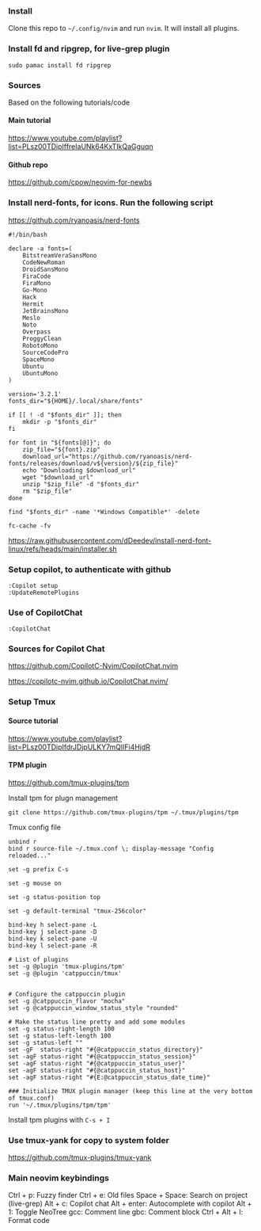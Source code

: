 ### Install

Clone this repo to `~/.config/nvim` and run ``nvim``. It will install all plugins.

### Install fd and ripgrep, for live-grep plugin

```
sudo pamac install fd ripgrep
```

### Sources

Based on the following tutorials/code

#### Main tutorial

https://www.youtube.com/playlist?list=PLsz00TDipIffreIaUNk64KxTIkQaGguqn

#### Github repo 

https://github.com/cpow/neovim-for-newbs

### Install nerd-fonts, for icons. Run the following script

https://github.com/ryanoasis/nerd-fonts

```
#!/bin/bash

declare -a fonts=(
	BitstreamVeraSansMono
	CodeNewRoman
	DroidSansMono
	FiraCode
	FiraMono
	Go-Mono
	Hack
	Hermit
	JetBrainsMono
	Meslo
	Noto
	Overpass
	ProggyClean
	RobotoMono
	SourceCodePro
	SpaceMono
	Ubuntu
	UbuntuMono
)

version='3.2.1'
fonts_dir="${HOME}/.local/share/fonts"

if [[ ! -d "$fonts_dir" ]]; then
	mkdir -p "$fonts_dir"
fi

for font in "${fonts[@]}"; do
	zip_file="${font}.zip"
	download_url="https://github.com/ryanoasis/nerd-fonts/releases/download/v${version}/${zip_file}"
	echo "Downloading $download_url"
	wget "$download_url"
	unzip "$zip_file" -d "$fonts_dir"
	rm "$zip_file"
done

find "$fonts_dir" -name '*Windows Compatible*' -delete

fc-cache -fv
```

https://raw.githubusercontent.com/dDeedev/install-nerd-font-linux/refs/heads/main/installer.sh

### Setup copilot, to authenticate with github

```
:Copilot setup
:UpdateRemotePlugins
```

### Use of CopilotChat 

```
:CopilotChat
```

### Sources for Copilot Chat

https://github.com/CopilotC-Nvim/CopilotChat.nvim

https://copilotc-nvim.github.io/CopilotChat.nvim/


### Setup Tmux

#### Source tutorial

https://www.youtube.com/playlist?list=PLsz00TDipIfdrJDjpULKY7mQlIFi4HjdR

#### TPM plugin

https://github.com/tmux-plugins/tpm

Install tpm for plugn management

```
git clone https://github.com/tmux-plugins/tpm ~/.tmux/plugins/tpm
```

Tmux config file

```
unbind r
bind r source-file ~/.tmux.conf \; display-message "Config reloaded..."

set -g prefix C-s

set -g mouse on

set -g status-position top

set -g default-terminal "tmux-256color"

bind-key h select-pane -L
bind-key j select-pane -D
bind-key k select-pane -U
bind-key l select-pane -R

# List of plugins
set -g @plugin 'tmux-plugins/tpm'
set -g @plugin 'catppuccin/tmux'


# Configure the catppuccin plugin
set -g @catppuccin_flavor "mocha"
set -g @catppuccin_window_status_style "rounded"

# Make the status line pretty and add some modules
set -g status-right-length 100
set -g status-left-length 100
set -g status-left ""
set -gF  status-right "#{@catppuccin_status_directory}"
set -agF status-right "#{@catppuccin_status_session}"
set -agF status-right "#{@catppuccin_status_user}"
set -agF status-right "#{@catppuccin_status_host}"
set -agF status-right "#{E:@catppuccin_status_date_time}"

### Initialize TMUX plugin manager (keep this line at the very bottom of tmux.conf)
run '~/.tmux/plugins/tpm/tpm'
```

Install tpm plugins with ``C-s + I``

### Use tmux-yank for copy to system folder

https://github.com/tmux-plugins/tmux-yank

### Main neovim keybindings

Ctrl + p: Fuzzy finder
Ctrl + e: Old files
Space + Space: Search on project (live-grep)
Alt + c: Copilot chat
Alt + enter: Autocomplete with copilot
Alt + 1: Toggle NeoTree
gcc: Comment line
gbc: Comment block
Ctrl + Alt + l: Format code
